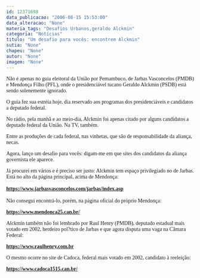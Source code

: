 ```yaml
---
id: 12371698
data_publicacao: "2006-08-15 15:53:00"
data_alteracao: "None"
materia_tags: "Desafios Urbanos,geraldo Alckmin"
categoria: "Notícias"
titulo: "Um desafio para vocês: encontrem Alckmin"
sutia: "None"
chapeu: "None"
autor: "None"
imagem: "None"
---
```

<p><P><FONT face=Verdana>Não é apenas no guia eleitoral da União por Pernambuco, de Jarbas Vasconcelos (PMDB) e Mendonça Filho (PFL),&nbsp;onde o presidenciável tucano Geraldo Alckmin (PSDB)&nbsp;está sendo&nbsp;solenemente ignorado.</FONT></P></p>
<p><P><FONT face=Verdana>O guia fez sua estréia hoje, dia reservado aos programas dos presidenciáveis e candidatos a deputado federal.</FONT></P></p>
<p><P><FONT face=Verdana>No rádio, pela manhã e ao meio-dia, Alckmin foi apenas citado por alguns candidatos a deputado federal da União. Na TV, também. </FONT></P></p>
<p><P><FONT face=Verdana>Entre as produções de cada federal, nas vinhetas, que são de responsabilidade da aliança, necas.</FONT></P></p>
<p><P><FONT face=Verdana>Agora, lanço um desafio para vocês: digam-me em que sites dos candidatos da aliança governista ele aparece.</FONT></P></p>
<p><P><FONT face=Verdana>Já procurei em vários e é preciso ser justo: Alckmin tem espaço privilegiado no de Jarbas. Está no alto da página principal, acima de Mendonça:<BR><BR></FONT><FONT face=Verdana><A href=\"https://www.jarbasvasconcelos.com/jarbas/index.asp\"><STRONG>https://www.jarbasvasconcelos.com/jarbas/index.asp</STRONG></A> <BR><BR></FONT><FONT face=Verdana>Não consegui encontrá-lo, porém, na página oficial do próprio Mendonça:</FONT></P></p>
<p><P><FONT face=Verdana><A href=\"https://www.mendonca25.can.br/\"><STRONG>https://www.mendonca25.can.br/</STRONG></A></FONT></P></p>
<p><P><FONT face=Verdana>Alckmin também não foi lembrado por Raul Henry (PMDB), deputado estadual mais votado em 2002, herdeiro pol?tico de Jarbas&nbsp;e que agora disputa uma vaga na Câmara Federal:</FONT></P></p>
<p><P><FONT face=Verdana><A href=\"https://www.raulhenry.com.br/\"><STRONG>https://www.raulhenry.com.br</STRONG></A></FONT></P></p>
<p><P><FONT face=Verdana>O mesmo ocorre no site de Cadoca, federal mais votado em 2002, candidato à reeleição:</FONT></P></p>
<p><P><FONT face=Verdana><A href=\"https://www.cadoca1515.can.br/\"><STRONG>https://www.cadoca1515.can.br/</STRONG></A></FONT></P> </p>

